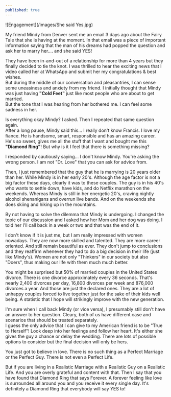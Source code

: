 ```yaml
---
published: true
---
```

![Engagement](/images/She said Yes.jpg)

My friend Mindy from Denver sent me an email 3 days ago about the Fairy Tale that she is having at the moment. In that email was a piece of important information saying that the man of his dreams had popped the question and ask her to marry her.... and she said YES!

They have been in-and-out of a relationship for more than 4 years but they finally decided to tie the knot. I was thrilled to hear the exciting news that I video called her at WhatsApp and submit her my congratulations & best wishes.   
But during the middle of our conversation and pleasantries, I can sense some uneasiness and anxiety from my friend. I initially thought that Mindy was just having **"Cold Feet"** just like most people who are about to get married.   
But the tone that I was hearing from her bothered me. I can feel some sadness in her.

Is everything okay Mindy? I asked. Then I repeated that same question again.   
After a long pause, Mindy said this... I really don't know Francis. I love my fiance. He is handsome, smart, responsible and has an amazing career.
He's so sweet, gives me all the stuff that I want and bought me this **"Diamond Ring"**! 
But why is it I feel that there is something missing?

I responded by cautiously saying... I don't know Mindy. You're asking the wrong person. I am not "Dr. Love" that you can ask for advice from. 

Then, I just remembered that the guy that he is marrying is 20 years older than her. While Mindy is in her early 20's. 
Although the age factor is not a big factor these days, clearly it was to these couples. 
The guy is in his 40's who wants to settle down, have kids, and do Netflix marathon on the weekends.
Whereas Mindy is still in her energetic 20's, craving nightly alcohol shenanigans and overrun live bands. And on the weekends she does skiing and hiking up in the mountains.

By not having to solve the dilemma that Mindy is undergoing. I changed the topic of our discussion and I asked how her Mom and her dog was doing. 
I told her I'll call back in a week or two and that was the end of it.

I don't know if it is just me, but I am really impressed with women nowadays. They are now more skilled and talented. They are more career oriented. And still remain beautiful as ever. 
They don't jump to conclusions and they reaffirm whenever they had to do a big decision in their life (just like Mindy's).
Women are not only "Thinkers" in our society but also "Doers", thus making our life with them much much better.

 You might be surprised but 50% of married couples in the United States divorce. There is one divorce approximately every 36 seconds. That's nearly 2,400 divorces per day, 16,800 divorces per week and 876,000 divorces a year.
And those are just the declared ones. They are a lot of unhappy couples forced to live together just for the sake of their kids well being. 
A statistic that I hope will strikingly improve with the new generation.

I'm sure when I call back Mindy (or vice versa), I presumably still don't have an answer to her question. Cleary, both of us have different case and scenarios that should be treated separately.  
I guess the only advice that I can give to my American friend is to be "True to Herself"! Look deep into her feelings and follow her heart.
It's either she gives the guy a chance or delay the wedding. There are lots of possible options to consider but the final decision will only be hers.

You just got to believe in love. There is no such thing as a Perfect Marriage or the Perfect Guy. There is not even a Perfect Life. 

But if you are living in a Realistic Marriage with a Realistic Guy on a Realistic Life. And you are overly grateful and content with that. 
Then I say that you have found that Diamond Ring that says Forever. 
A forever feeling like love is surrounded all around you and you receive it every single day.
It's definitely a Diamond Ring that everybody will say YES to!
